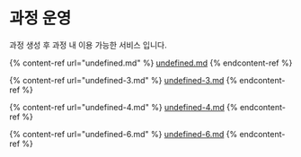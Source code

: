 # 과정 운영

과정 생성 후 과정 내 이용 가능한 서비스 입니다.

{% content-ref url="undefined.md" %}
[undefined.md](undefined.md)
{% endcontent-ref %}

{% content-ref url="undefined-3.md" %}
[undefined-3.md](undefined-3.md)
{% endcontent-ref %}

{% content-ref url="undefined-4.md" %}
[undefined-4.md](undefined-4.md)
{% endcontent-ref %}

{% content-ref url="undefined-6.md" %}
[undefined-6.md](undefined-6.md)
{% endcontent-ref %}
